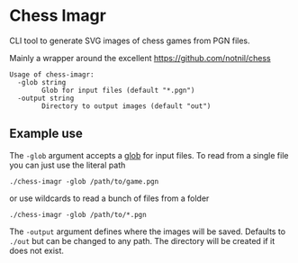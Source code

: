 # Chess Imagr

CLI tool to generate SVG images of chess games from PGN files.

Mainly a wrapper around the excellent <https://github.com/notnil/chess>

```
Usage of chess-imagr:
  -glob string
    	Glob for input files (default "*.pgn")
  -output string
    	Directory to output images (default "out")
```

## Example use

The `-glob` argument accepts a [glob](https://en.wikipedia.org/wiki/Glob_(programming))
for input files.  To read from a single file you can just use the literal path

```
./chess-imagr -glob /path/to/game.pgn
```

or use wildcards to read a bunch of files from a folder

```
./chess-imagr -glob /path/to/*.pgn
```


The `-output` argument defines where the images will be saved. Defaults to `./out` but can
be changed to any path. The directory will be created if it does not exist.
